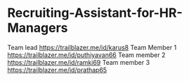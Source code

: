 # Recruiting-Assistant-for-HR-Managers
Team lead https://trailblazer.me/id/karus8
Team Member 1 https://trailblazer.me/id/puthiyavan66
Team member 2 https://trailblazer.me/id/ramki69
Team member 3 https://trailblazer.me/id/prathap65
